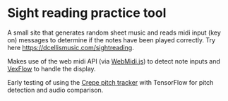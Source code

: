 # Sight reading practice tool #

A small site that generates random sheet music and reads midi input (key on) messages to determine if the notes have been played correctly. Try here <https://dcellismusic.com/sightreading>.

Makes use of the web midi API (via [WebMidi.js](https://github.com/djipco/webmidi)) to detect note inputs and [VexFlow](http://www.vexflow.com/) to handle the display.

Early testing of using the [Crepe pitch tracker](https://github.com/marl/crepe) with TensorFlow for pitch detection and audio comparison.
